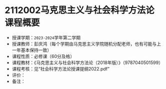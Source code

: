 # 2112002马克思主义与社会科学方法论课程概要

+ 授课学期：`2023-2024`学年第二学期
+ 授课教师：彭庆鸿（每个学期由马克思主义学院随机分配老师，也有可能与上一年基本保持一致）
+ 课程性质：必修课（60分及格）
+ 课程教材：《马克思主义与社会科学方法论（2018年版）》（9787040501599）
+ 课程考核：见“社会科学方法论授课提纲2022.pdf”
+ 评价：
+ 备注：
